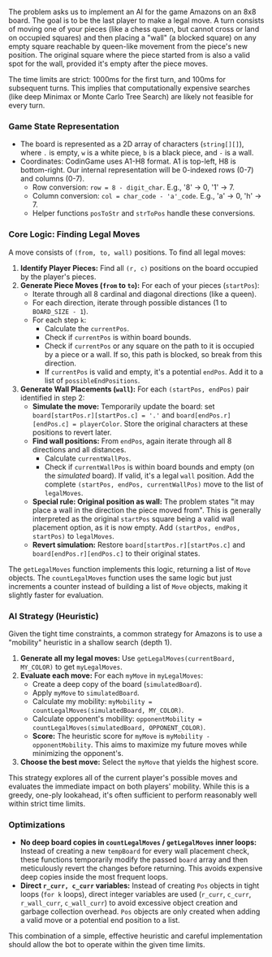 The problem asks us to implement an AI for the game Amazons on an 8x8 board. The goal is to be the last player to make a legal move. A turn consists of moving one of your pieces (like a chess queen, but cannot cross or land on occupied squares) and then placing a "wall" (a blocked square) on any empty square reachable by queen-like movement from the piece's new position. The original square where the piece started from is also a valid spot for the wall, provided it's empty after the piece moves.

The time limits are strict: 1000ms for the first turn, and 100ms for subsequent turns. This implies that computationally expensive searches (like deep Minimax or Monte Carlo Tree Search) are likely not feasible for every turn.

### Game State Representation

*   The board is represented as a 2D array of characters (`string[][]`), where `.` is empty, `w` is a white piece, `b` is a black piece, and `-` is a wall.
*   Coordinates: CodinGame uses A1-H8 format. A1 is top-left, H8 is bottom-right. Our internal representation will be 0-indexed rows (0-7) and columns (0-7).
    *   Row conversion: `row = 8 - digit_char`. E.g., '8' -> 0, '1' -> 7.
    *   Column conversion: `col = char_code - 'a'_code`. E.g., 'a' -> 0, 'h' -> 7.
    *   Helper functions `posToStr` and `strToPos` handle these conversions.

### Core Logic: Finding Legal Moves

A move consists of `(from, to, wall)` positions. To find all legal moves:

1.  **Identify Player Pieces:** Find all `(r, c)` positions on the board occupied by the player's pieces.
2.  **Generate Piece Moves (`from` to `to`):** For each of your pieces (`startPos`):
    *   Iterate through all 8 cardinal and diagonal directions (like a queen).
    *   For each direction, iterate through possible distances (1 to `BOARD_SIZE - 1`).
    *   For each step `k`:
        *   Calculate the `currentPos`.
        *   Check if `currentPos` is within board bounds.
        *   Check if `currentPos` or any square on the path to it is occupied by a piece or a wall. If so, this path is blocked, so break from this direction.
        *   If `currentPos` is valid and empty, it's a potential `endPos`. Add it to a list of `possibleEndPositions`.
3.  **Generate Wall Placements (`wall`):** For each `(startPos, endPos)` pair identified in step 2:
    *   **Simulate the move:** Temporarily update the board: set `board[startPos.r][startPos.c] = '.'` and `board[endPos.r][endPos.c] = playerColor`. Store the original characters at these positions to revert later.
    *   **Find wall positions:** From `endPos`, again iterate through all 8 directions and all distances.
        *   Calculate `currentWallPos`.
        *   Check if `currentWallPos` is within board bounds and empty (on the *simulated* board). If valid, it's a legal `wall` position. Add the complete `(startPos, endPos, currentWallPos)` move to the list of `legalMoves`.
    *   **Special rule: Original position as wall:** The problem states "it may place a wall in the direction the piece moved from". This is generally interpreted as the original `startPos` square being a valid wall placement option, as it is now empty. Add `(startPos, endPos, startPos)` to `legalMoves`.
    *   **Revert simulation:** Restore `board[startPos.r][startPos.c]` and `board[endPos.r][endPos.c]` to their original states.

The `getLegalMoves` function implements this logic, returning a list of `Move` objects. The `countLegalMoves` function uses the same logic but just increments a counter instead of building a list of `Move` objects, making it slightly faster for evaluation.

### AI Strategy (Heuristic)

Given the tight time constraints, a common strategy for Amazons is to use a "mobility" heuristic in a shallow search (depth 1).

1.  **Generate all my legal moves:** Use `getLegalMoves(currentBoard, MY_COLOR)` to get `myLegalMoves`.
2.  **Evaluate each move:** For each `myMove` in `myLegalMoves`:
    *   Create a deep copy of the board (`simulatedBoard`).
    *   Apply `myMove` to `simulatedBoard`.
    *   Calculate my mobility: `myMobility = countLegalMoves(simulatedBoard, MY_COLOR)`.
    *   Calculate opponent's mobility: `opponentMobility = countLegalMoves(simulatedBoard, OPPONENT_COLOR)`.
    *   **Score:** The heuristic score for `myMove` is `myMobility - opponentMobility`. This aims to maximize my future moves while minimizing the opponent's.
3.  **Choose the best move:** Select the `myMove` that yields the highest score.

This strategy explores all of the current player's possible moves and evaluates the immediate impact on both players' mobility. While this is a greedy, one-ply lookahead, it's often sufficient to perform reasonably well within strict time limits.

### Optimizations

*   **No deep board copies in `countLegalMoves` / `getLegalMoves` inner loops:** Instead of creating a new `tempBoard` for every wall placement check, these functions temporarily modify the passed `board` array and then meticulously revert the changes before returning. This avoids expensive deep copies inside the most frequent loops.
*   **Direct `r_curr, c_curr` variables:** Instead of creating `Pos` objects in tight loops (`for k` loops), direct integer variables are used (`r_curr`, `c_curr`, `r_wall_curr`, `c_wall_curr`) to avoid excessive object creation and garbage collection overhead. `Pos` objects are only created when adding a valid move or a potential end position to a list.

This combination of a simple, effective heuristic and careful implementation should allow the bot to operate within the given time limits.